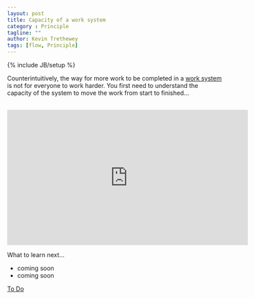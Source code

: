 ```yaml
---
layout: post
title: Capacity of a work system
category : Principle
tagline: ""
author: Kevin Trethewey
tags: [flow, Principle]
---
```

{% include JB/setup %}

Counterintuitively, the way for more work to be completed in a [work system](/faq/WhatIsASystem) is not for everyone to work harder. You first need to understand the capacity of the system to move the work from start to finished...

<br>

<iframe width="560" height="315" src="https://www.youtube.com/embed/zEzKsEzuZYM" frameborder="0" allowfullscreen></iframe>

<br>

What to learn next...

* coming soon
* coming soon

[To Do](/Explanation/TODO)
